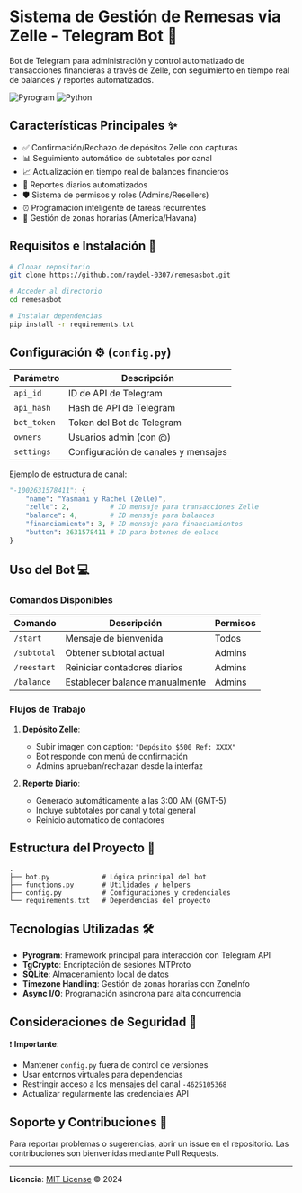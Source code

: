 # Sistema de Gestión de Remesas via Zelle - Telegram Bot 🤖

Bot de Telegram para administración y control automatizado de transacciones financieras a través de Zelle, con seguimiento en tiempo real de balances y reportes automatizados.

![Pyrogram](https://img.shields.io/badge/Pyrogram-2.0.106-blue)
![Python](https://img.shields.io/badge/Python-3.10%2B-blue)

## Características Principales ✨

- ✅ Confirmación/Rechazo de depósitos Zelle con capturas
- 📊 Seguimiento automático de subtotales por canal
- 📈 Actualización en tiempo real de balances financieros
- 🔔 Reportes diarios automatizados
- 🛡️ Sistema de permisos y roles (Admins/Resellers)
- ⏰ Programación inteligente de tareas recurrentes
- 📆 Gestión de zonas horarias (America/Havana)

## Requisitos e Instalación 🚀

```bash
# Clonar repositorio
git clone https://github.com/raydel-0307/remesasbot.git

# Acceder al directorio
cd remesasbot

# Instalar dependencias
pip install -r requirements.txt
```

## Configuración ⚙️ (`config.py`)

| Parámetro       | Descripción                             |
|-----------------|-----------------------------------------|
| `api_id`        | ID de API de Telegram                   |
| `api_hash`      | Hash de API de Telegram                 |
| `bot_token`     | Token del Bot de Telegram               |
| `owners`        | Usuarios admin (con @)                  |
| `settings`      | Configuración de canales y mensajes     |

Ejemplo de estructura de canal:
```python
"-1002631578411": {
    "name": "Yasmani y Rachel (Zelle)",
    "zelle": 2,          # ID mensaje para transacciones Zelle
    "balance": 4,        # ID mensaje para balances
    "financiamiento": 3, # ID mensaje para financiamientos
    "button": 2631578411 # ID para botones de enlace
}
```

## Uso del Bot 💻

### Comandos Disponibles
| Comando         | Descripción                             | Permisos       |
|-----------------|-----------------------------------------|----------------|
| `/start`        | Mensaje de bienvenida                   | Todos          |
| `/subtotal`     | Obtener subtotal actual                 | Admins         |
| `/reestart`     | Reiniciar contadores diarios            | Admins         |
| `/balance`      | Establecer balance manualmente          | Admins         |

### Flujos de Trabajo
1. **Depósito Zelle**:
   - Subir imagen con caption: `"Depósito $500 Ref: XXXX"`
   - Bot responde con menú de confirmación
   - Admins aprueban/rechazan desde la interfaz

2. **Reporte Diario**:
   - Generado automáticamente a las 3:00 AM (GMT-5)
   - Incluye subtotales por canal y total general
   - Reinicio automático de contadores

## Estructura del Proyecto 📂

```
.
├── bot.py             # Lógica principal del bot
├── functions.py       # Utilidades y helpers
├── config.py          # Configuraciones y credenciales
└── requirements.txt   # Dependencias del proyecto
```

## Tecnologías Utilizadas 🛠️

- **Pyrogram**: Framework principal para interacción con Telegram API
- **TgCrypto**: Encriptación de sesiones MTProto
- **SQLite**: Almacenamiento local de datos
- **Timezone Handling**: Gestión de zonas horarias con ZoneInfo
- **Async I/O**: Programación asíncrona para alta concurrencia

## Consideraciones de Seguridad 🔐

❗ **Importante**: 
- Mantener `config.py` fuera de control de versiones
- Usar entornos virtuales para dependencias
- Restringir acceso a los mensajes del canal `-4625105368`
- Actualizar regularmente las credenciales API

## Soporte y Contribuciones 🤝

Para reportar problemas o sugerencias, abrir un issue en el repositorio. Las contribuciones son bienvenidas mediante Pull Requests.

---

**Licencia**: [MIT License](LICENSE) © 2024
